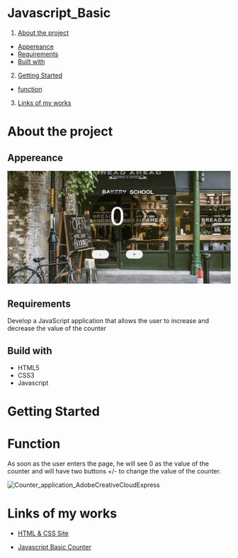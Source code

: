 # Javascript_Basic

1. [About the project](14)

- [Appereance]()
- [Requirements]()
- [Built with]()

2. [Getting Started]()
- [function]()

3. [Links of my works]()

# About the project

## Appereance

<img src="assets/img/Counter application.png" width=800px>

## Requirements

Develop a JavaScript application that allows the user to increase and decrease the value of the counter

## Build with

- HTML5
- CSS3
- Javascript

# Getting Started

# Function

As soon as the user enters the page, he will see 0 as the value of the counter and will have two buttons +/- to change the value of the counter.

![Counter_application_AdobeCreativeCloudExpress](https://user-images.githubusercontent.com/101564006/163794337-4f47261d-7312-4e2e-ac3d-e2bee4235891.gif)

# Links of my works

- [HTML & CSS Site](https://625d3eb737f5c32fb98822ec--spectacular-biscuit-ec7dd4.netlify.app/)

- [Javascript Basic Counter](https://625d3dd0854d191f8d90975b--sparkly-crisp-c4fe7b.netlify.app/)




